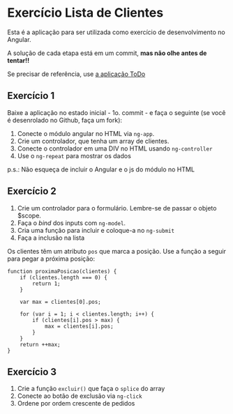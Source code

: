 # Exercício Lista de Clientes

Esta é a aplicação para ser utilizada como exercício de desenvolvimento no Angular.

A solução de cada etapa está em um commit, **mas não olhe antes de tentar!!**

Se precisar de referência, use [a aplicação ToDo](https://github.com/alexandrehst/ToDo)


## Exercício 1

Baixe a aplicação no estado inicial - 1o. commit - e faça o seguinte (se você é desenrolado no Github, faça um fork):

1. Conecte o módulo angular no HTML via `ng-app`.
2. Crie um controlador, que tenha um array de clientes.
3. Conecte o controlador em uma DIV no HTML usando `ng-controller`
4. Use o `ng-repeat` para mostrar os dados

p.s.: Não esqueça de incluir o Angular e o js do módulo no HTML
	
## Exercício 2

1. Crie um controlador para o formulário. Lembre-se de passar o objeto $scope.
2. Faça o *bind* dos inputs com `ng-model`.
3. Cria uma função para incluir e coloque-a no `ng-submit`
4. Faça a inclusão na lista

Os clientes têm um atributo `pos` que marca a posição. Use a função a seguir para pegar a próxima posição:

```
function proximaPosicao(clientes) {
    if (clientes.length === 0) {
        return 1;
    }

    var max = clientes[0].pos;

    for (var i = 1; i < clientes.length; i++) {
        if (clientes[i].pos > max) {
            max = clientes[i].pos;
        }
    }
    return ++max;
}
```

## Exercício 3

1. Crie a função `excluir()` que faça o `splice` do array
2. Conecte ao botão de exclusão via `ng-click`
3. Ordene por ordem crescente de pedidos